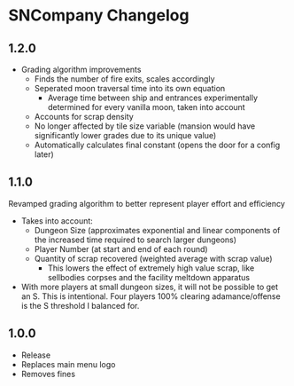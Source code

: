 # SNCompany Changelog

## 1.2.0
- Grading algorithm improvements
  - Finds the number of fire exits, scales accordingly
  - Seperated moon traversal time into its own equation
    - Average time between ship and entrances experimentally determined for every vanilla moon, taken into account
  - Accounts for scrap density
  - No longer affected by tile size variable (mansion would have significantly lower grades due to its unique value)
  - Automatically calculates final constant (opens the door for a config later)


## 1.1.0
Revamped grading algorithm to better represent player effort and efficiency
- Takes into account:
  - Dungeon Size (approximates exponential and linear components of the increased time required to search larger dungeons)
  - Player Number (at start and end of each round)
  - Quantity of scrap recovered (weighted average with scrap value)
    - This lowers the effect of extremely high value scrap, like sellbodies corpses and the facility meltdown apparatus
- With more players at small dungeon sizes, it will not be possible to get an S. This is intentional. Four players 100% clearing adamance/offense is the S threshold I balanced for.

## 1.0.0

- Release
- Replaces main menu logo
- Removes fines
